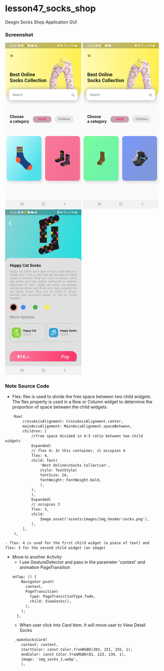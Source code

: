 # lesson47_socks_shop
Desgin Socks Shop Application GUI

### Screenshot
[<img src="assets/screenshot/img_overview_1.jpg" width="250">](assets/screenshot/img_overview_1.jpg)
[<img src="assets/screenshot/img_overview_2.jpg" width="250">](assets/screenshot/img_overview_2.jpg)
[<img src="assets/screenshot/img_view_socks_details.jpg" width="250">](assets/screenshot/img_view_socks_details.jpg)

### Note Source Code
- Flex: flex is used to divide the free space between two child widgets. The flex property is used in a Row or Column widget to determine the proportion of space between the child widgets.

```
    Row(
        crossAxisAlignment: CrossAxisAlignment.center,
        mainAxisAlignment: MainAxisAlignment.spaceBetween,
        children: [
            //free space divided in 4:3 ratio between two child widgets
            Expanded(
            // flex 4: In this container, it occupies 4
            flex: 4,
            child: Text(
                'Best Online\nSocks Collection',
                style: TextStyle(
                fontSize: 24,
                fontWeight: FontWeight.bold,
                ),
            ),
            ),
            Expanded(
            // occupies 3
            flex: 3,
            child:
                Image.asset('assets/images/img_header-socks.png'),
            ),
        ],
    ),
```
    - flex: 4 is used for the first child widget (a piece of text) and flex: 3 for the second child widget (an image)

- Move to another Activity
    - I use GestureDetector and pass in the parameter 'context' and animation PageTransition 
    ```
    onTap: () {
        Navigator.push(
          context,
          PageTransition(
            type: PageTransitionType.fade,
            child: ViewSocks(),
          ),
        );
      },

    ```
    - When user click into Card Item. It will move user to View Detail Socks
    ```
     _makeSocksCard(
        context: context,
        startColor: const Color.fromRGBO(203, 251, 255, 1),
        endColor: const Color.fromRGBO(81, 223, 234, 1),
        image: 'img_socks_1.webp',
        ),
    ```